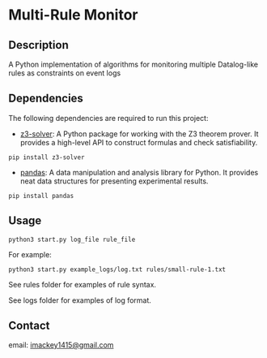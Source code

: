 # Multi-Rule Monitor

## Description

A Python implementation of algorithms for monitoring multiple Datalog-like rules as constraints on event logs

## Dependencies

The following dependencies are required to run this project:

- [z3-solver](https://pypi.org/project/z3-solver/): A Python package for working with the Z3 theorem prover. It provides a high-level API to construct formulas and check satisfiability.

```shell
pip install z3-solver
```

- [pandas](https://pypi.org/project/pandas/): A data manipulation and analysis library for Python. It provides neat data structures for presenting experimental results.

```shell
pip install pandas
```

## Usage

```shell
python3 start.py log_file rule_file
```

For example:

```shell
python3 start.py example_logs/log.txt rules/small-rule-1.txt
```

See rules folder for examples of rule syntax.

See logs folder for examples of log format.

## Contact

email: imackey1415@gmail.com
